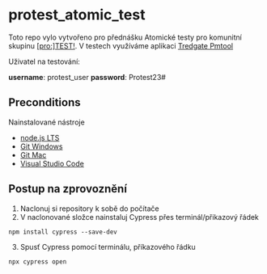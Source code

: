 # protest_atomic_test
Toto repo vylo vytvořeno pro přednášku Atomické testy pro komunitní skupinu [\[pro\:\]TEST\!](https://www.pro-test.info/).
V testech využíváme aplikaci [Tredgate Pmtool](http://tredgate.com/pmtool/)

Uživatel na testování:

**username**: protest_user
**password**: Protest23#

## Preconditions
Nainstalované nástroje
- [node.js LTS](https://nodejs.org/en)
- [Git Windows](https://git-scm.com/download/win)
- [Git Mac](https://git-scm.com/download/mac)
- [Visual Studio Code](https://code.visualstudio.com/)

## Postup na zprovoznění
1. Naclonuj si repository k sobě do počítače
2. V naclonované složce nainstaluj Cypress přes terminál/přikazový řádek
```
npm install cypress --save-dev
```
3. Spusť Cypress pomocí terminálu, příkazového řádku
```
npx cypress open
```
